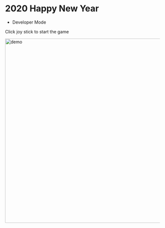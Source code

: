# 2020 Happy New Year
* Developer Mode

Click joy stick to start the game

<img src="https://user-images.githubusercontent.com/39983900/171026656-44b23573-1468-4418-86b0-0b1298eedccd.png" alt="demo" width="600"/>
